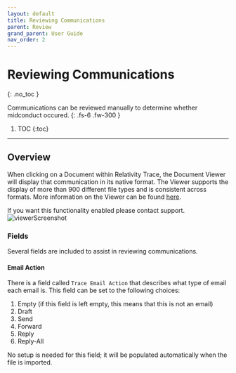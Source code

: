 ```yaml
---
layout: default
title: Reviewing Communications
parent: Review
grand_parent: User Guide
nav_order: 2
---
```


# Reviewing Communications
{: .no_toc }

Communications can be reviewed manually to determine whether midconduct occured.
{: .fs-6 .fw-300 }

1. TOC
{:toc}

---

## Overview
When clicking on a Document within Relativity Trace, the Document Viewer will display that communication in its native format. The Viewer supports the display of more than 900 different file types and is consistent across formats. More information on the Viewer can be found [here](https://help.relativity.com/RelativityOne/Content/Relativity/Viewer/Viewer.htm).

If you want this functionality enabled please contact support.
![viewerScreenshot](/viewerScreenshot.png)

### Fields

Several fields are included to assist in reviewing communications.

#### Email Action

There is a field called `Trace Email Action` that describes what type of email each email is. This field can be set to the following choices:

1. Empty (if this field is left empty, this means that this is not an email)
2. Draft
3. Send
4. Forward
5. Reply
6. Reply-All

No setup is needed for this field; it will be populated automatically when the file is imported.

